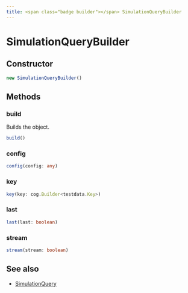 ```yaml
---
title: <span class="badge builder"></span> SimulationQueryBuilder
---
```

# <span class="badge builder"></span> SimulationQueryBuilder

## Constructor

```typescript
new SimulationQueryBuilder()
```
## Methods

### <span class="badge object-method"></span> build

Builds the object.

```typescript
build()
```

### <span class="badge object-method"></span> config

```typescript
config(config: any)
```

### <span class="badge object-method"></span> key

```typescript
key(key: cog.Builder<testdata.Key>)
```

### <span class="badge object-method"></span> last

```typescript
last(last: boolean)
```

### <span class="badge object-method"></span> stream

```typescript
stream(stream: boolean)
```

## See also

 * <span class="badge object-type-interface"></span> [SimulationQuery](./object-SimulationQuery.md)
